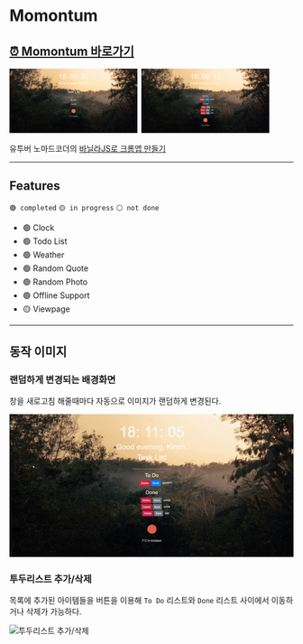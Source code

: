 # Momontum 

## <a href="https://inhalin.github.io/momontum/" target="_blank">⏰ Momontum 바로가기</a>

<img src="img/main.png" alt="모몬텀 시작화면" width="45%" />&ensp;<img src="img/working.png" alt="투두리스트" width="45%" />

유투버 노마드코더의 <a href="https://nomadcoders.co/javascript-for-beginners/lobby" target="_blank">바닐라JS로 크롬앱 만들기</a>

---

## Features

`🟢 completed` `🟡 in progress` `⚪ not done`

- 🟢 Clock
- 🟢 Todo List
- 🟢 Weather
- 🟢 Random Quote
- 🟢 Random Photo
- 🟢 Offline Support
- 🟡 Viewpage

---

## 동작 이미지

### 랜덤하게 변경되는 배경화면

창을 새로고침 해줄때마다 자동으로 이미지가 랜덤하게 변경된다.

![배경화면 랜덤하게 변경하기](img/bg_change.gif)

### 투두리스트 추가/삭제

목록에 추가된 아이템들을 버튼을 이용해 `To Do` 리스트와 `Done` 리스트 사이에서 이동하거나 삭제가 가능하다.

![투두리스트 추가/삭제](img/todo.gif)
